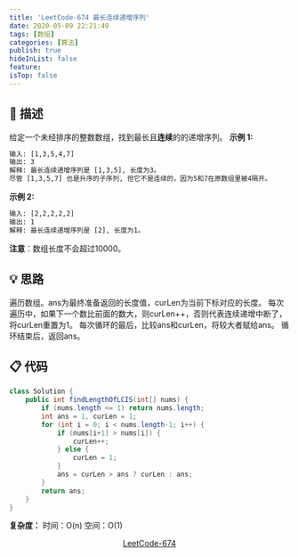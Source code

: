 ```yaml
---
title: 'LeetCode-674 最长连续递增序列'
date: 2020-05-09 22:21:49
tags: [数组]
categories: [算法]
publish: true
hideInList: false
feature: 
isTop: false
---
```

## 💬 描述
给定一个未经排序的整数数组，找到最长且**连续**的的递增序列。
**示例 1:**
```html
输入: [1,3,5,4,7]
输出: 3
解释: 最长连续递增序列是 [1,3,5], 长度为3。
尽管 [1,3,5,7] 也是升序的子序列, 但它不是连续的，因为5和7在原数组里被4隔开。
```

**示例 2:**
```html
输入: [2,2,2,2,2]
输出: 1
解释: 最长连续递增序列是 [2], 长度为1。
```
**注意**：数组长度不会超过10000。
<br/>

## 💡 思路
遍历数组。ans为最终准备返回的长度值，curLen为当前下标对应的长度。
每次遍历中，如果下一个数比前面的数大，则curLen++，否则代表连续递增中断了，将curLen重置为1。
每次循环的最后，比较ans和curLen，将较大者赋给ans。
循环结束后，返回ans。
<br/>

## 📋 代码

```java
class Solution {
    public int findLengthOfLCIS(int[] nums) {
        if (nums.length <= 1) return nums.length;
        int ans = 1, curLen = 1;
        for (int i = 0; i < nums.length-1; i++) {
            if (nums[i+1] > nums[i]) {
                curLen++;
            } else {
                curLen = 1;
            }
            ans = curLen > ans ? curLen : ans;
        }
        return ans;
    }
}
```

**复杂度：**
时间：O(n)
空间：O(1)
<br/>

<center><a href="https://leetcode-cn.com/problems/longest-continuous-increasing-subsequence/" class="LinkCard" target="_blank">LeetCode-674</a></center>
<br/>